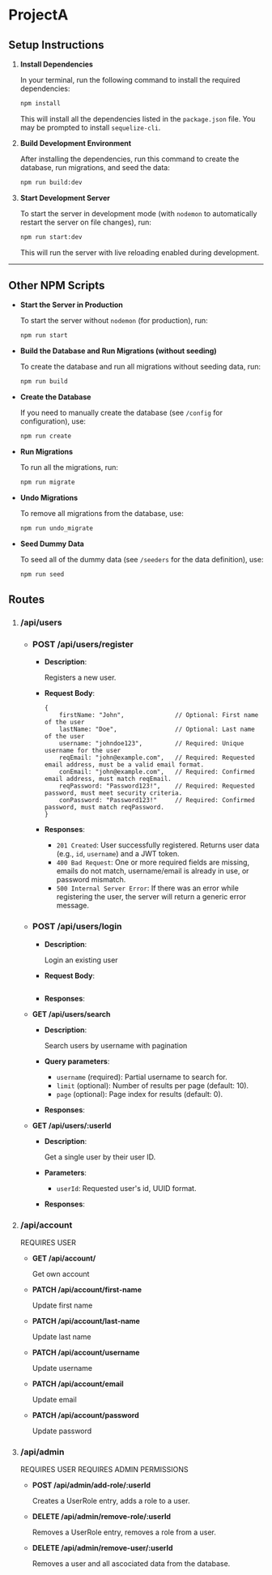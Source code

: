 # ProjectA

## Setup Instructions

1. **Install Dependencies**

    In your terminal, run the following command to install the required dependencies:

    ```bash
    npm install
    ```

    This will install all the dependencies listed in the `package.json` file. You may be prompted to install `sequelize-cli`.

2. **Build Development Environment**

    After installing the dependencies, run this command to create the database, run migrations, and seed the data:

    ```bash
    npm run build:dev
    ```

3. **Start Development Server**

    To start the server in development mode (with `nodemon` to automatically restart the server on file changes), run:

    ```bash
    npm run start:dev
    ```

    This will run the server with live reloading enabled during development.

---

## Other NPM Scripts

- **Start the Server in Production**

    To start the server without `nodemon` (for production), run:

    ```bash
    npm run start
    ```

- **Build the Database and Run Migrations (without seeding)**

    To create the database and run all migrations without seeding data, run:

    ```bash
    npm run build
    ```

- **Create the Database**

    If you need to manually create the database (see `/config` for configuration), use:

    ```bash
    npm run create
    ```

- **Run Migrations**

    To run all the migrations, run:

    ```bash
    npm run migrate
    ```

- **Undo Migrations**

    To remove all migrations from the database, use:

    ```bash
    npm run undo_migrate
    ```

- **Seed Dummy Data**

    To seed all of the dummy data (see `/seeders` for the data definition), use:

    ```bash
    npm run seed
    ```

## Routes

1. ### /api/users

    - ### POST /api/users/register

        - **Description**:
        
            Registers a new user.

        - **Request Body**:

            ```
            {
                firstName: "John",              // Optional: First name of the user
                lastName: "Doe",                // Optional: Last name of the user
                username: "johndoe123",         // Required: Unique username for the user
                reqEmail: "john@example.com",   // Required: Requested email address, must be a valid email format.
                conEmail: "john@example.com",   // Required: Confirmed email address, must match reqEmail.
                reqPassword: "Password123!",    // Required: Requested password, must meet security criteria.
                conPassword: "Password123!"     // Required: Confirmed password, must match reqPassword.
            }
            ```

        - **Responses**:

            - `201 Created`: User successfully registered. Returns user data (e.g., `id`, `username`) and a JWT token.
            - `400 Bad Request`: One or more required fields are missing, emails do not match, username/email is already in use, or password mismatch.
            - `500 Internal Server Error`: If there was an error while registering the user, the server will return a generic error message.


    - ### POST /api/users/login

        - **Description**:
        
            Login an existing user

        - **Request Body**:

            ```
            ```
        
        - **Responses**:


    - **GET /api/users/search**
        
        - **Description**:
        
            Search users by username with pagination

        - **Query parameters**:

          - `username` (required): Partial username to search for.
          - `limit` (optional): Number of results per page (default: 10).
          - `page` (optional): Page index for results (default: 0).

        - **Responses**:

    - **GET /api/users/:userId**

        - **Description**:

            Get a single user by their user ID.

        - **Parameters**:

            - `userId`: Requested user's id, UUID format.

        - **Responses**:

2. ### /api/account

    REQUIRES USER

    - **GET /api/account/**

        Get own account

    - **PATCH /api/account/first-name**

        Update first name

    - **PATCH /api/account/last-name**

        Update last name

    - **PATCH /api/account/username**

        Update username

    - **PATCH /api/account/email**

        Update email

    - **PATCH /api/account/password**

        Update password

3. ### /api/admin

    REQUIRES USER
    REQUIRES ADMIN PERMISSIONS

    - **POST /api/admin/add-role/:userId**

        Creates a UserRole entry, adds a role to a user.
        
    - **DELETE /api/admin/remove-role/:userId**

        Removes a UserRole entry, removes a role from a user.

    - **DELETE /api/admin/remove-user/:userId**

        Removes a user and all ascociated data from the database.
